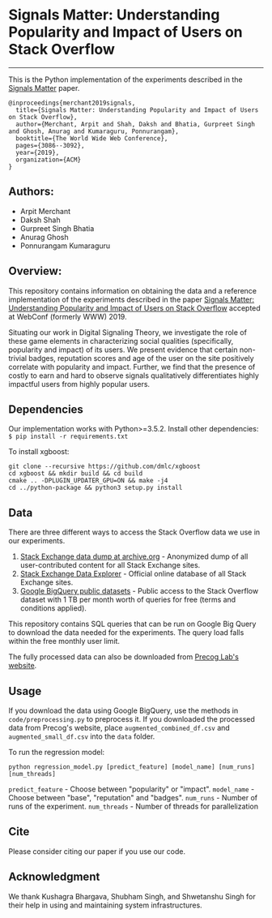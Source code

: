 # Signals Matter: Understanding Popularity and Impact of Users on Stack Overflow
---

This is the Python implementation of the experiments described in the [Signals Matter](http://precog.iiitd.edu.in/pubs/SignalsMatter-TheWebConf19.pdf) paper.

```
@inproceedings{merchant2019signals,
  title={Signals Matter: Understanding Popularity and Impact of Users on Stack Overflow},
  author={Merchant, Arpit and Shah, Daksh and Bhatia, Gurpreet Singh and Ghosh, Anurag and Kumaraguru, Ponnurangam},
  booktitle={The World Wide Web Conference},
  pages={3086--3092},
  year={2019},
  organization={ACM}
}
```

## Authors:
  * Arpit Merchant
  * Daksh Shah
  * Gurpreet Singh Bhatia
  * Anurag Ghosh
  * Ponnurangam Kumaraguru

## Overview:

This repository contains information on obtaining the data and a reference implementation of the experiments described in the paper [Signals Matter: Understanding Popularity and Impact of Users on Stack Overflow]() accepted at WebConf (formerly WWW) 2019.

Situating our work in Digital Signaling Theory, we investigate the role of these game elements in characterizing social qualities (specifically, popularity and impact) of its users. We present evidence that certain non-trivial badges, reputation scores and age of the user on the site positively correlate with popularity and impact. Further, we find that the presence of costly to earn and hard to observe signals qualitatively differentiates highly impactful users from highly popular users.

## Dependencies
Our implementation works with Python>=3.5.2. Install other dependencies: `$ pip install -r requirements.txt`

To install xgboost:
```
git clone --recursive https://github.com/dmlc/xgboost
cd xgboost && mkdir build && cd build
cmake .. -DPLUGIN_UPDATER_GPU=ON && make -j4
cd ../python-package && python3 setup.py install
```

## Data
There are three different ways to access the Stack Overflow data we use in our experiments.
1. [Stack Exchange data dump at archive.org](https://archive.org/details/stackexchange) - Anonymized dump of all user-contributed content for all Stack Exchange sites.
2. [Stack Exchange Data Explorer](https://data.stackexchange.com/) - Official online database of all Stack Exchange sites.
3. [Google BigQuery public datasets](https://cloud.google.com/bigquery/public-data/) - Public access to the Stack Overflow dataset with 1 TB per month worth of queries for free (terms and conditions applied).

This repository contains SQL queries that can be run on Google Big Query to download the data needed for the experiments. The query load falls within the free monthly user limit.

The fully processed data can also be downloaded from [Precog Lab's website](http://precog.iiitd.edu.in/requester.php?dataset=signalsMatter19).

## Usage
If you download the data using Google BigQuery, use the methods in `code/preprocessing.py` to preprocess it. If you downloaded the processed data from Precog's website, place `augmented_combined_df.csv` and `augmented_small_df.csv` into the `data` folder.

To run the regression model:
```
python regression_model.py [predict_feature] [model_name] [num_runs] [num_threads]
```
`predict_feature` - Choose between "popularity" or "impact".
`model_name` - Choose between "base", "reputation" and "badges".
`num_runs` - Number of runs of the experiment.
`num_threads` - Number of threads for parallelization

## Cite
Please consider citing our paper if you use our code.

## Acknowledgment
We thank Kushagra Bhargava, Shubham Singh, and Shwetanshu Singh for their help in using and maintaining system infrastructures.
